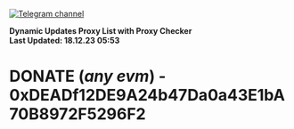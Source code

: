 [![Telegram channel](https://img.shields.io/endpoint?url=https://runkit.io/damiankrawczyk/telegram-badge/branches/master?url=https://t.me/n4z4v0d)](https://t.me/n4z4v0d) 

**Dynamic Updates Proxy List with Proxy Checker**  
**Last Updated: 18.12.23 05:53**

# DONATE (_any evm_) - 0xDEADf12DE9A24b47Da0a43E1bA70B8972F5296F2
